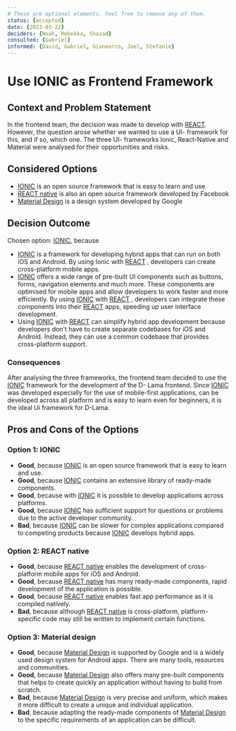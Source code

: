 ```yaml
---
# These are optional elements. Feel free to remove any of them.
status: {accepted}
date: {2023-03-22}
deciders: {Noah, Rebekka, Shazad}
consulted: {Gabriel}
informed: {David, Gabriel, Gianmarco, Joel, Stefanie}
---
```

# Use IONIC as Frontend Framework

## Context and Problem Statement

In the frontend team, the decision was made to develop with [REACT](https://react.dev/). However, the question arose whether we wanted to use a UI- framework for this, and if so, which one. The three UI- frameworks Ionic, React-Native and Material were analysed for their opportunities and risks.

## Considered Options

* [IONIC](https://ionicframework.com/) is an open source framework that is easy to learn and use.
* [REACT native](https://reactnative.dev/) is also an open source framework developed by Facebook
* [Material Design](https://m3.material.io/)  is a design system developed by Google

## Decision Outcome

Chosen option: [IONIC](https://ionicframework.com/), because

* [IONIC](https://ionicframework.com/) is a framework for developing hybrid apps that can run on both iOS and Android. By using Ionic with [REACT](https://react.dev/) , developers can create cross-platform mobile apps.
* [IONIC](https://ionicframework.com/) offers a wide range of pre-built UI components such as buttons, forms, navigation elements and much more. These components are optimised for mobile apps and allow developers to work faster and more efficiently. By using [IONIC](https://ionicframework.com/) with [REACT](https://react.dev/) , developers can integrate these components into their [REACT](https://react.dev/)  apps, speeding up user interface development.
* Using [IONIC](https://ionicframework.com/) with [REACT](https://react.dev/) can simplify hybrid app development because developers don't have to create separate codebases for iOS and Android. Instead, they can use a common codebase that provides cross-platform support.


### Consequences

After analysing the three frameworks, the frontend team decided to use the [IONIC](https://ionicframework.com/) framework for the development of the D- Lama frontend. Since [IONIC](https://ionicframework.com/) was developed especially for the use of mobile-first applications, can be developed across all platform and is easy to learn even for beginners, it is the ideal Ui framework for D-Lama.

## Pros and Cons of the Options

### Option 1: IONIC

* **Good**, because [IONIC](https://ionicframework.com/) is an open source framework that is easy to learn and use.
* **Good**, because [IONIC](https://ionicframework.com/) contains an extensive library of ready-made components.
* **Good**, because with [IONIC](https://ionicframework.com/) it is possible to develop applications across platforms.
* **Good**, because [IONIC](https://ionicframework.com/) has sufficient support for questions or problems due to the active developer community.
* **Bad**, because [IONIC](https://ionicframework.com/) can be slower for complex applications compared to competing products because [IONIC](https://ionicframework.com/) develops hybrid apps.


### Option 2: REACT native

* **Good**, because [REACT native](https://reactnative.dev/) enables the development of cross-platform mobile apps for iOS and Android.
* **Good**, because [REACT native](https://reactnative.dev/)  has many ready-made components, rapid development of the application is possible.
* **Good**, because [REACT native](https://reactnative.dev/) enables fast app performance as it is compiled natively.
* **Bad**, because although [REACT native](https://reactnative.dev/) is cross-platform, platform-specific code may still be written to implement certain functions. 

### Option 3: Material design

* **Good**, because [Material Design](https://m3.material.io/) is supported by Google and is a widely used design system for Android apps. There are many tools, resources and communities.
* **Good**, because [Material Design](https://m3.material.io/)  also offers many pre-built components that helps to create quickly an application without having to build from scratch. 
* **Bad**, because [Material Design](https://m3.material.io/) is very precise and uniform, which makes it more difficult to create a unique and individual application.
* **Bad**, because adapting the ready-made components of [Material Design](https://m3.material.io/)  to the specific requirements of an application can be difficult.
